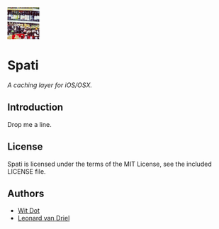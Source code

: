 <img src="icon.png" alt="Spati Icon" width="72"/>


Spati
=====

*A caching layer for iOS/OSX.*


Introduction
------------
Drop me a line.


License
-------
Spati is licensed under the terms of the MIT License, see the included LICENSE file.


Authors
-------
- [Wit Dot](http://www.witdot.com/)
- [Leonard van Driel](http://www.leonardvandriel.nl/)
